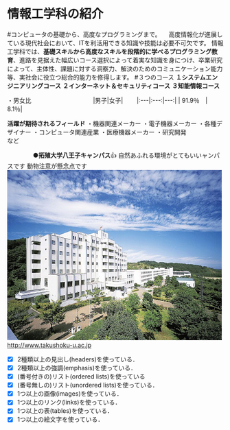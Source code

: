 # 情報工学科の紹介
<!-- Markdown記法を使って学科の紹介ページを作る -->
#️コンピュータの基礎から、高度なプログラミングまで。
　高度情報化が進展している現代社会において、ITを利活用できる知識や技能は必要不可欠です。
情報工学科では、**基礎スキルから高度なスキルを段階的に学べるプログラミング教育**、進路を見据えた幅広いコース選択によって着実な知識を身につけ、卒業研究によって、主体性、課題に対する洞察力、解決のためのコミュニケーション能力等、実社会に役立つ総合的能力を修得します。
#️３つのコース
**１システムエンジニアリングコース**
**２インターネット＆セキュリティコース**
**３知能情報コース**

・男女比　　　　　　　　　　
|男子|女子|　　
|:---|:---:|---:|
| 91.9％　| 8.1％| 

**活躍が期待されるフィールド**
・機器関連メーカー
・電子機器メーカー
・各種デザイナー
・コンピュータ関連産業
・医療機器メーカー
・研究開発　　　　　　　　　など

　　　　
**●拓殖大学八王子キャンパス**:+1:
自然あふれる環境がとてもいいャンパスです
動物注意が懸念点です
![Takushoku University](hachioji.jpg "八王子国際キャンパス")
http://www.takushoku-u.ac.jp 

<!-- この部分より上に記述を追加して下のチェックボックスで確認する -->
- [x] 2種類以上の見出し(headers)を使っている．
- [x] 2種類以上の強調(emphasis)を使っている．
- [x] (番号付きの)リスト(ordered lists)を使っている
- [x] (番号無しの)リスト(unordered lists)を使っている．
- [x] 1つ以上の画像(images)を使っている．
- [x] 1つ以上のリンク(links)を使っている．
- [x] 1つ以上の表(tables)を使っている．
- [x] 1つ以上の絵文字を使っている．
